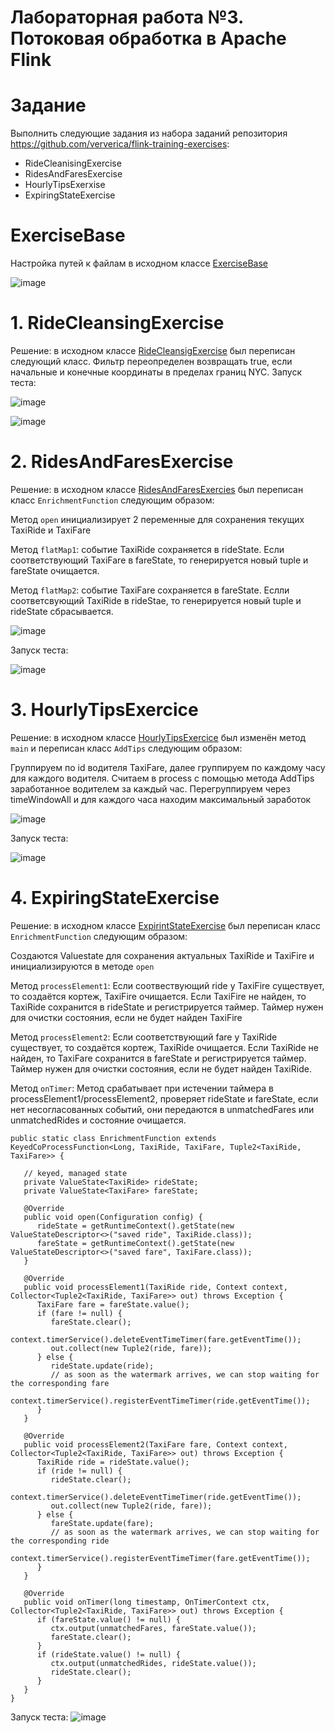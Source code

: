 # Лабораторная работа №3. Потоковая обработка в Apache Flink

# Задание
Выполнить следующие задания из набора заданий репозитория https://github.com/ververica/flink-training-exercises:

+ RideCleanisingExercise
+ RidesAndFaresExercise
+ HourlyTipsExerxise
+ ExpiringStateExercise

# ExerciseBase
Настройка путей к файлам в исходном классе [ExerciseBase](https://github.com/ververica/flink-training-exercises/blob/master/src/main/java/com/ververica/flinktraining/exercises/datastream_java/utils/ExerciseBase.java)

![image](https://github.com/badasqi/BigData_LABs/assets/78803025/90cb7074-4329-45df-bc1e-a87450ae0d95)
# 1. RideCleansingExercise
Решение: в исходном классе [RideCleansigExercise](https://github.com/ververica/flink-training-exercises/blob/master/src/main/java/com/ververica/flinktraining/exercises/datastream_java/basics/RideCleansingExercise.java) был переписан следующий класс.
Фильтр переопределен возвращать true, если начальные и конечные координаты в пределах границ NYC.
Запуск теста:

![image](https://github.com/badasqi/BigData_LABs/assets/78803025/6026925d-cb3a-4d4f-abab-a337af9df460)

![image](https://github.com/badasqi/BigData_LABs/assets/78803025/2bce506f-2c6e-4560-8997-88e8c582cff8)
# 2. RidesAndFaresExercise
Решение: в исходном классе [RidesAndFaresExercies](https://github.com/ververica/flink-training-exercises/blob/master/src/main/java/com/ververica/flinktraining/exercises/datastream_java/state/RidesAndFaresExercise.java) был переписан класс `EnrichmentFunction` следующим образом:

Метод `open` инициализирует 2 переменные для сохранения текущих TaxiRide и TaxiFare

Метод `flatMap1`: событие TaxiRide сохраняется в rideState. Если соответствующий TaxiFare в fareState, то генерируется новый tuple и fareState очищается.

Метод `flatMap2`: событие TaxiFare сохраняется в fareState. Еслли соответсвующий TaxiRide в rideStae, то генерируется новый tuple и rideState сбрасывается.

![image](https://github.com/badasqi/BigData_LABs/assets/78803025/1ce96572-8a9f-44d2-a7a9-a3958b702a3f)

Запуск теста:

![image](https://github.com/badasqi/BigData_LABs/assets/78803025/2500fc3e-80b4-4844-b0b2-b3b680b29159)
# 3. HourlyTipsExercice
Решение: в исходном классе [HourlyTipsExercice](https://github.com/ververica/flink-training-exercises/blob/master/src/main/java/com/ververica/flinktraining/exercises/datastream_java/windows/HourlyTipsExercise.java) был изменён метод `main` и переписан класс `AddTips` следующим образом:

Группируем по id водителя TaxiFare, далее группируем по каждому часу для каждого водителя. Считаем в process с помощью метода AddTips заработанное водителем за каждый час.
Перегруппируем через timeWindowAll и для каждого часа находим максимальный заработок

![image](https://github.com/badasqi/BigData_LABs/assets/78803025/937a7942-f798-474b-b3f3-ba2fd0a4181e)

Запуск теста:

![image](https://github.com/badasqi/BigData_LABs/assets/78803025/4f0d4d16-af35-4799-af63-4da031a1903c)
# 4. ExpiringStateExercise
Решение: в исходном классе [ExpirintStateExercise](https://github.com/ververica/flink-training-exercises/blob/master/src/main/java/com/ververica/flinktraining/exercises/datastream_java/process/ExpiringStateExercise.java) был переписан класс `EnrichmentFunction` следующим образом:

Создаются Valuestate для сохранения актуальных TaxiRide и TaxiFire и инициализируются в методе `open`

Метод `processElement1`:
Если соотвествующий ride у TaxiFire существует, то создаётся кортеж, TaxiFire очищается.
Если TaxiFire не найден, то TaxiRide сохранится в rideState и регистрируется таймер. Таймер нужен для очистки состояния, если не будет найден TaxiFire

Метод `processElement2`:
Если соответствующий fare у TaxiRide существует, то создаётся кортеж, TaxiRide очищается.
Если TaxiRide не найден, то TaxiFare сохранится в fareState и регистрируется таймер. Таймер нужен для очистки состояния, если не будет найден TaxiRide.

Метод `onTimer`:
Метод срабатывает при истечении таймера в processElement1/processElement2, проверяет rideState и fareState, если нет несогласованных событий, они передаются в unmatchedFares или unmatchedRides и состояние очищается.

```
public static class EnrichmentFunction extends KeyedCoProcessFunction<Long, TaxiRide, TaxiFare, Tuple2<TaxiRide, TaxiFare>> {

   // keyed, managed state
   private ValueState<TaxiRide> rideState;
   private ValueState<TaxiFare> fareState;

   @Override
   public void open(Configuration config) {
      rideState = getRuntimeContext().getState(new ValueStateDescriptor<>("saved ride", TaxiRide.class));
      fareState = getRuntimeContext().getState(new ValueStateDescriptor<>("saved fare", TaxiFare.class));
   }

   @Override
   public void processElement1(TaxiRide ride, Context context, Collector<Tuple2<TaxiRide, TaxiFare>> out) throws Exception {
      TaxiFare fare = fareState.value();
      if (fare != null) {
         fareState.clear();
         context.timerService().deleteEventTimeTimer(fare.getEventTime());
         out.collect(new Tuple2(ride, fare));
      } else {
         rideState.update(ride);
         // as soon as the watermark arrives, we can stop waiting for the corresponding fare
         context.timerService().registerEventTimeTimer(ride.getEventTime());
      }
   }

   @Override
   public void processElement2(TaxiFare fare, Context context, Collector<Tuple2<TaxiRide, TaxiFare>> out) throws Exception {
      TaxiRide ride = rideState.value();
      if (ride != null) {
         rideState.clear();
         context.timerService().deleteEventTimeTimer(ride.getEventTime());
         out.collect(new Tuple2(ride, fare));
      } else {
         fareState.update(fare);
         // as soon as the watermark arrives, we can stop waiting for the corresponding ride
         context.timerService().registerEventTimeTimer(fare.getEventTime());
      }
   }

   @Override
   public void onTimer(long timestamp, OnTimerContext ctx, Collector<Tuple2<TaxiRide, TaxiFare>> out) throws Exception {
      if (fareState.value() != null) {
         ctx.output(unmatchedFares, fareState.value());
         fareState.clear();
      }
      if (rideState.value() != null) {
         ctx.output(unmatchedRides, rideState.value());
         rideState.clear();
      }
   }
}

```

Запуск теста: 
![image](https://github.com/badasqi/BigData_LABs/assets/78803025/650818ce-cba6-4cd1-9ca5-58118295156e)




